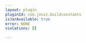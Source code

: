 ```yaml
---
layout: plugin
pluginId: com.jenzz.buildconstants
isJarAvailable: true
error: NONE
violations: []

---
```

